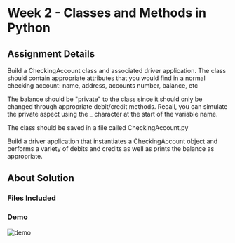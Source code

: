 # Week 2 - Classes and Methods in Python

## Assignment Details

Build a CheckingAccount class and associated driver application. The class should contain appropriate attributes that you would find in a normal checking account: name, address, accounts number, balance, etc

The balance should be "private" to the class since it should only be changed through appropriate debit/credit methods. Recall, you can simulate the private aspect using the \_ character at the start of the variable name.

The class should be saved in a file called CheckingAccount.py

Build a driver application that instantiates a CheckingAccount object and performs a variety of debits and credits as well as prints the balance as appropriate.

## About Solution

### Files Included

### Demo
![demo](demo.gif)
